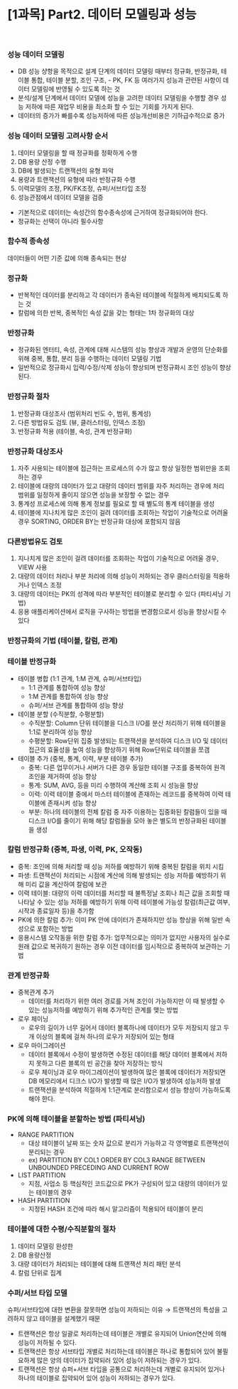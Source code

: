 # [1과목] Part2. 데이터 모델링과 성능

<br>

### 성능 데이터 모델링

-  DB 성능 샹항을 목적으로 설계 단계의 데이터 모델링 때부터 정규화, 반정규화, 테이블 통합, 테이블 분할, 조인 구조, - PK, FK 등 여러가지 성능과 관련된 사항이 데이터 모델링에 반영될 수 있도록 하는 것
-  분석/설계 단계에서 데이터 모델에 성능을 고려한 데이터 모델링을 수행할 경우 성능 저하에 따른 재업무 비용을 최소화 할 수 있는 기회를 가지게 된다.
-  데이터의 증가가 빠를수록 성능저하에 따른 성능개선비용은 기하급수적으로 증가

### 성능 데이터 모델링 고려사항 순서

1. 데이터 모델링을 할 때 정규화를 정확하게 수행
2. DB 용량 산정 수행
3. DB에 발생되는 트랜잭션의 유형 파악
4. 용량과 트랜잭션의 유형에 따라 반정규화 수행
5. 이력모델의 조정, PK/FK조정, 슈퍼/서브타입 조정
6. 성능관점에서 데이터 모델을 검증

-  기본적으로 데이터는 속성간의 함수종속성에 근거하여 정규화되어야 한다.
-  정규화는 선택이 아니라 필수사항

### 함수적 종속성

데이터들이 어떤 기준 값에 의해 종속되는 현상

### 정규화

-  반복적인 데이터를 분리하고 각 데이터가 종속된 테이블에 적절하게 배치되도록 하는 것
-  칼럼에 의한 반복, 중복적인 속성 값을 갖는 형태는 1차 정규화의 대상

### 반정규화

-  정규화된 엔터티, 속성, 관계에 대해 시스템의 성능 향상과 개발과 운영의 단순화를 위해 중복, 통합, 분리 등을 수행하는 데이터 모델링 기법
-  일반적으로 정규화시 입력/수정/삭제 성능이 향상되며 반정규화시 조인 성능이 향상된다.

### 반정규화 절차

1. 반정규화 대상조사 (범위처리 빈도 수, 범위, 통계성)
2. 다른 방법유도 검토 (뷰, 클러스터링, 인덱스 조정)
3. 반정규화 적용 (테이블, 속성, 관계 반정규화)

### 반정규화 대상조사

1. 자주 사용되는 테이블에 접근하는 프로세스의 수가 많고 항상 일정한 범위만을 조회하는 경우
2. 테이블에 대량의 데이터가 있고 대량의 데이터 범위를 자주 처리하는 경우에 처리 범위를 일정하게 줄이지 않으면 성능을 보장할 수 없는 경우
3. 통계성 프로세스에 의해 통계 정보를 필요로 할 때 별도의 통계 테이블을 생성
4. 테이블에 지나치게 많은 조인이 걸려 데이터를 조회하는 작업이 기술적으로 어려울 경우 SORTING, ORDER BY는 반정규화 대상에 포함되지 않음

### 다른방법유도 검토

1. 지나치게 많은 조인이 걸려 데이터를 조회하는 작업이 기술적으로 어려울 경우, VIEW 사용
2. 대량의 데이터 처리나 부분 처리에 의해 성능이 저하되는 경우 클러스터링을 적용하거나 인덱스 조정
3. 대량의 데이터는 PK의 성격에 따라 부분적인 테이블로 분리할 수 있다 (파티셔닝 기법)
4. 응용 애플리케이션에서 로직을 구사하는 방법을 변경함으로서 성능을 향상시킬 수 있다

### 반정규화의 기법 (테이블, 칼럼, 관계)

### 테이블 반정규화

-  테이블 병합 (1:1 관계, 1:M 관계, 슈퍼/서브타입)
   -  1:1 관계를 통합하여 성능 향상
   -  1:M 관계를 통합하여 성능 향상
   -  슈퍼/서브 관계를 통합하여 성능 향상
-  테이블 분할 (수직분할, 수평분할)
   -  수직분할: Column 단위 테이블을 디스크 I/O를 분산 처리하기 위해 테이블을 1:1로 분리하여 성능 향상
   -  수평분할: Row단위 집중 발생되는 트랜잭션을 분석하여 디스크 I/O 및 데이터 접근의 효율성을 높여 성능을 향상하기 위해 Row단위로 테이블을 쪼갬
-  테이블 추가 (중복, 통계, 이력, 부분 테이블 추가)
   -  중복: 다른 업무이거나 서버가 다른 경우 동일한 테이블 구조를 중복하여 원격 조인을 제거하여 성능 향상
   -  통계: SUM, AVG, 등을 미리 수행하여 계산해 조회 시 성능을 향상
   -  이력: 이력 테이블 중에서 마스터 테이블에 존재하는 레코드를 중복하여 이력 테이블에 존재시켜 성능 향상
   -  부분: 하나의 테이블의 전체 칼럼 중 자주 이용하는 집중화된 칼럼들이 있을 때 디스크 I/O를 줄이기 위해 해당 칼럼들을 모아 놓은 별도의 반정규화된 테이블을 생성

### 칼럼 반정규화 (중복, 파생, 이력, PK, 오작동)

-  중복: 조인에 의해 처리할 때 성능 저하를 예방하기 위해 중복된 칼럼을 위치 시킴
-  파생: 트랜잭션이 처리되는 시점에 계산에 의해 발생되는 성능 저하를 예방하기 위해 미리 값을 계산하여 칼럼에 보관
-  이력 테이블: 대량의 이력 데이터를 처리할 때 불특정날 조회나 최근 값을 조회할 때 나타날 수 있는 성능 저하를 예방하기 위해 이력 테이블에 가능성 칼럼(최근값 여부, 시작과 종료일자 등)을 추가함
-  PK에 의한 칼럼 추가: 이미 PK 안에 데이터가 존재하지만 성능 향상을 위해 일반 속성으로 포함하는 방법
-  응용시스템 오작동을 위한 칼럼 추가: 업무적으로는 의미가 없지만 사용자의 실수로 원래 값으로 복귀하기 원하는 경우 이전 데이터를 임시적으로 중복하여 보관하는 기법

### 관계 반정규화

-  중복관계 추가
   -  데이터를 처리하기 위한 여러 경로를 거쳐 조인이 가능하지만 이 때 발생할 수 있는 성능저하를 예방하기 위해 추가적인 관계를 맺는 방법
-  로우 체이닝
   -  로우의 길이가 너무 길어서 데이터 블록하나에 데이터가 모두 저장되지 않고 두 개 이상의 블록에 걸쳐 하나의 로우가 저장되어 있는 형태
-  로우 마이그레이션
   -  데이터 블록에서 수정이 발생하면 수정된 데이터를 해당 데이터 블록에서 저하지 못하고 다른 블록의 빈 공간을 찾아 저장하는 방식
   -  로우 체이닝과 로우 마이그레이션이 발생하여 많은 블록에 데이터가 저장되면 DB 메모리에서 디크스 I/O가 발생할 때 많은 I/O가 발생하여 성능저하 발생
   -  트랜잭션을 분석하여 적절하게 1:1관계로 분리함으로서 성능 향상이 가능하도록 해야 한다.

### PK에 의해 테이블을 분할하는 방법 (파티셔닝)

-  RANGE PARTITION
   -  대상 테이블이 날짜 또는 숫자 값으로 분리가 가능하고 각 영역별로 트랜잭션이 분리되는 경우
   -  ex) PARTITION BY COL1 ORDER BY COL3 RANGE BETWEEN UNBOUNDED PRECEDING AND CURRENT ROW
-  LIST PARTITION
   -  지점, 사업소 등 핵심적인 코드값으로 PK가 구성되어 있고 대량의 데이터가 있는 테이블의 경우
-  HASH PARTITION
   -  지정된 HASH 조건에 따라 해시 알고리즘이 적용되어 테이블이 분리

### 테이블에 대한 수평/수직분할의 절차

1. 데이터 모델링 완성한
2. DB 용량산정
3. 대량 데이터가 처리되는 테이블에 대해 트랜잭션 처리 패턴 분석
4. 칼럼 단위로 집계

### 수퍼/서브 타입 모델

슈퍼/서브타입에 대한 변환을 잘못하면 성능이 저하되는 이유 → 트랜잭션의 특성을 고려하지 않고 테이블을 설계했기 때문

-  트랜잭션은 항상 일괄로 처리하는데 테이블은 개별로 유지되어 Union연산에 의해 성능이 저하될 수 있다.
-  트랜잭션은 항상 서브타입 개별로 처리하는데 테이블은 하나로 통합되어 있어 불필요하게 많은 양의 데이터가 집약되러 있어 성능이 저하되는 경우가 있다.
-  트랜잭션은 항상 슈퍼+서브 타입을 공통으로 처리하는데 개별로 유지되어 있거나 하나의 테이블로 집약되어 있어 성능이 저하되는 경우가 있다.
